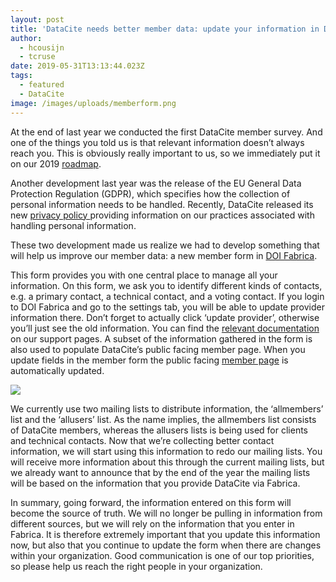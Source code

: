 ```yaml
---
layout: post
title: 'DataCite needs better member data: update your information in DOI Fabrica'
author:
  - hcousijn
  - tcruse
date: 2019-05-31T13:13:44.023Z
tags:
  - featured
  - DataCite
image: /images/uploads/memberform.png
---
```

At the end of last year we conducted the first DataCite member survey. And one of the things you told us is that relevant information doesn’t always reach you. This is obviously really important to us, so we immediately put it on our 2019 [roadmap](https://datacite.org/roadmap.html). 

Another development last year was the release of the EU General Data Protection Regulation (GDPR), which specifies how the collection of personal information needs to be handled.  Recently, DataCite released its new [privacy policy ](https://datacite.org/privacy.html)providing information on our practices associated with handling personal information. 

These two development made us realize we had to develop something that will help us improve our member data: a new member form in [DOI Fabrica](https://doi.datacite.org).

This form provides you with one central place to manage all your information. On this form, we ask you to identify different kinds of contacts, e.g. a primary contact, a technical contact, and a voting contact. If you login to DOI Fabrica and go to the settings tab, you will be able to update provider information there. Don’t forget to actually click ‘update provider’, otherwise you’ll just see the old information. You can find the [relevant documentation](https://support.datacite.org/docs/fabrica-update-provider) on our support pages. A subset of the information gathered in the form is also used to populate DataCite’s public facing member page. When you update fields in the member form the public facing [member page](https://datacite.org/members.html) is automatically updated. 

![](/images/uploads/memberform.png)

We currently use two mailing lists to distribute information, the ‘allmembers’ list and the ‘allusers’ list. As the name implies, the allmembers list consists of DataCite members, whereas the allusers lists is being used for clients and technical contacts. Now that we’re collecting better contact information, we will start using this information to redo our mailing lists. You will receive more information about this through the current mailing lists, but we already want to announce that by the end of the year the mailing lists will be based on the information that you provide DataCite via Fabrica.

In summary, going forward, the information entered on this form will become the source of truth. We will no longer be pulling in information from different sources, but we will rely on the information that you enter in Fabrica. It is therefore extremely important that you update this information now, but also that you continue to update the form when there are changes within your organization. Good communication is one of our top priorities, so please help us reach the right people in your organization.
